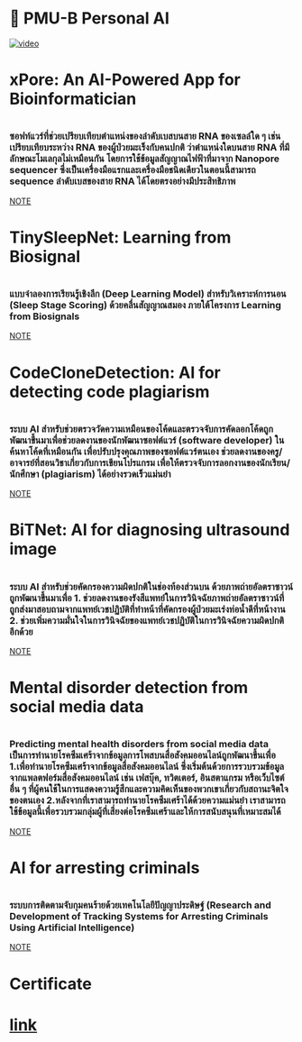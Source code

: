 <h1>🤖 PMU-B Personal AI</h1>

[![video](https://img.youtube.com/vi/PW0h3JjtxaY/0.jpg)](https://www.youtube.com/watch?v=PW0h3JjtxaY)


<H1>xPore: An AI-Powered App for Bioinformatician<h1>
  <h3>ซอฟท์แวร์ที่ช่วยเปรียบเทียบตำแหน่งของลำดับเบสบนสาย RNA ของเซลล์ใด ๆ เช่น เปรียบเทียบระหว่าง RNA ของผู้ป่วยมะเร็งกับคนปกติ ว่าตำแหน่งใดบนสาย RNA ที่มีลักษณะโมเลกุลไม่เหมือนกัน โดยการใช้ข้อมูลสัญญาณไฟฟ้าที่มาจาก Nanopore sequencer ซึ่งเป็นเครื่องมือแรกและเครื่องมือชนิดเดียวในตอนนี้สามารถ sequence ลำดับเบสของสาย RNA ได้โดยตรงอย่างมีประสิทธิภาพ</h3>
  <a href="https://github.com/punnavitp/project/blob/main/xPore%3A%20An%20AI-Powered%20App%20for%20Bioinformatician.md">NOTE</a>
<H1>TinySleepNet: Learning from Biosignal<h1>
  <h3>แบบจำลองการเรียนรู้เชิงลึก (Deep Learning Model) สำหรับวิเคราะห์การนอน (Sleep Stage Scoring) ด้วยคลื่นสัญญาณสมอง ภายใต้โครงการ Learning from Biosignals</h3>
  <a href="https://github.com/punnavitp/project/edit/main/TinySleepNet.md">NOTE</a>
<H1>CodeCloneDetection: AI for detecting code plagiarism	<h1>
  <h3>ระบบ AI สำหรับช่วยตรวจวัดความเหมือนของโค้ดและตรวจจับการคัดลอกโค้ดถูกพัฒนาขึ้นมาเพื่อช่วยลดงานของนักพัฒนาซอฟต์แวร์ (software developer) ในค้นหาโค้ดที่เหมือนกัน เพื่อปรับปรุงคุณภาพของซอฟต์แวร์ตนเอง ช่วยลดงานของครู/อาจารย์ที่สอนวิชาเกี่ยวกับการเขียนโปรแกรม เพื่อให้ตรวจจับการลอกงานของนักเรียน/นักศึกษา (plagiarism) ได้อย่างรวดเร็วแม่นยำ</h3>
  <a href="https://github.com/punnavitp/project/blob/main/CodeCloneDetection.md">NOTE</a>
<H1>BiTNet: AI for diagnosing ultrasound image <h1>
  <h3>ระบบ AI สำหรับช่วยคัดกรองความผิดปกติในช่องท้องส่วนบน ด้วยภาพถ่ายอัลตราซาวน์ถูกพัฒนาขึ้นมาเพื่อ 1. ช่วยลดงานของรังสีแพทย์ในการวินิจฉัยภาพถ่ายอัลตราซาวน์ที่ถูกส่งมาสอบถามจากแพทย์เวชปฏิบัติที่ทำหน้าที่คัดกรองผู้ป่วยมะเร๋งท่อน้ำดีที่หน้างาน 2. ช่วยเพิ่มความมั่นใจในการวินิจฉัยของแพทย์เวชปฏิบัติในการวินิจฉัยความผิดปกติอีกด้วย</h3>
  <a href="https://github.com/punnavitp/project/blob/main/BiTNet.md">NOTE</a>
<H1>Mental disorder detection from social media data<h1>
  <h3>Predicting mental health disorders from social media data เป็นการทำนายโรคซึมเศร้าจากข้อมูลการโพสบนสื่อสังคมออนไลน์ถูกพัฒนาขึ้นเพื่อ 1.เพื่อทำนายโรคซึมเศร้าจากข้อมูลสื่อสังคมออนไลน์ ซึ่งเริ่มต้นด้วยการรวบรวมข้อมูลจากแพลตฟอร์มสื่อสังคมออนไลน์ เช่น เฟสบุ๊ค, ทวิตเตอร์, อินสตาแกรม หรือเว็บไซต์อื่น ๆ ที่ผู้คนใช้ในการแสดงความรู้สึกและความคิดเห็นของพวกเขาเกี่ยวกับสถานะจิตใจของตนเอง 2.หลังจากที่เราสามารถทำนายโรคซึมเศร้าได้ด้วยความแม่นยำ เราสามารถใช้ข้อมูลนี้เพื่อรวบรวมกลุ่มผู้ที่เสี่ยงต่อโรคซึมเศร้าและให้การสนับสนุนที่เหมาะสมได้</h3>
  <a href="https://github.com/punnavitp/project/blob/main/Mental%20disorder%20detection.md">NOTE</a>
<H1>AI for arresting criminals	<h1>
  <h3>ระบบการติดตามจับกุมคนร้ายด้วยเทคโนโลยีปัญญาประดิษฐ์ (Research and Development of Tracking Systems for Arresting Criminals Using Artificial Intelligence)</h3>
  <a href="https://github.com/punnavitp/project/blob/main/AI%20for%20arresting%20criminals.md">NOTE</a>
  
<H1>Certificate<h1>
<a href="https://github.com/punnavitp/project/blob/main/Certificate.md">link</a>
